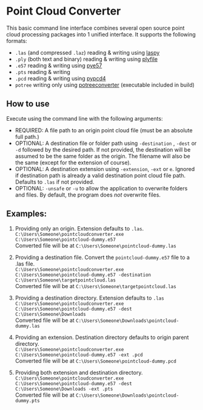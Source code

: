 # Point Cloud Converter

This basic command line interface combines several open source point cloud processing packages into 1 unified interface.
It supports the following formats:
- `.las` (and compressed `.laz`) reading & writing using [laspy](https://github.com/laspy/laspy)
- `.ply` (both text and binary) reading & writing using [plyfile](https://github.com/dranjan/python-plyfile)
- `.e57` reading & writing using [pye57](https://github.com/davidcaron/pye57)
- `.pts` reading & writing
- `.pcd` reading & writing using [pypcd4](https://github.com/MapIV/pypcd4)
- `potree` writing only using [potreeconverter](https://github.com/potree/PotreeConverter) (executable included in build)

## How to use
Execute using the command line with the following arguments:
- REQUIRED: A file path to an origin point cloud file (must be an absolute full path.)
- OPTIONAL: A destination file or folder path using `-destination` , `-dest` or `-d` followed by the desired path.
If not provided, the destination will be assumed to be the same folder as the origin. The filename will also be the same (except for the extension of course).
- OPTIONAL: A destination extension using `-extension`, `-ext` or `e`. Ignored if destination path is already a valid destination point cloud file path. Defaults to `.las` if not provided.
- OPTIONAL: `-unsafe` or `-u` to allow the application to overwrite folders and files. By default, the program does *not* overwrite files.

## Examples:
1. Providing only an origin. Extension defaults to `.las`.  
`C:\Users\Someone\pointcloudconverter.exe C:\Users\Someone\pointcloud-dummy.e57`  
Converted file will be at `C:\Users\Someone\pointcloud-dummy.las`

2. Providing a destination file. Convert the `pointcloud-dummy.e57` file to a .las file.   
`C:\Users\Someone\pointcloudconverter.exe C:\Users\Someone\pointcloud-dummy.e57 -destination C:\Users\Someone\targetpointcloud.las`  
Converted file will be at `C:\Users\Someone\targetpointcloud.las`  

3. Providing a destination directory. Extension defaults to `.las`  
`C:\Users\Someone\pointcloudconverter.exe C:\Users\Someone\pointcloud-dummy.e57 -dest C:\Users\Someone\Downloads`  
Converted file will be at `C:\Users\Someone\Downloads\pointcloud-dummy.las`  

4. Providing an extension. Destination directory defaults to origin parent directory.  
`C:\Users\Someone\pointcloudconverter.exe C:\Users\Someone\pointcloud-dummy.e57 -ext .pcd`  
Converted file will be at `C:\Users\Someone\pointcloud-dummy.pcd`  

5. Providing both extension and destination directory.  
`C:\Users\Someone\pointcloudconverter.exe C:\Users\Someone\pointcloud-dummy.e57 -dest C:\Users\Someone\Downloads -ext .pts`  
Converted file will be at `C:\Users\Someone\Downloads\pointcloud-dummy.pts`  
